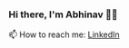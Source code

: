 ### Hi there, I'm Abhinav 👋🏼

📫 How to reach me: [LinkedIn](https://www.linkedin.com/in/abhinav-nath "My LinkedIn Profile")
